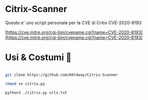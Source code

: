 # Citrix-Scanner

Questo e' uno script personale per la CVE di Critix
CVE-2020-8193

[https://cve.mitre.org/cgi-bin/cvename.cgi?name=CVE-2020-8193](https://cve.mitre.org/cgi-bin/cvename.cgi?name=CVE-2020-8193)



# Usi & Costumi 🐤

```bash

git clone https://github.com/H4t4way/Citrix-Scanner

chmod +x citrix.py

python3 ./citrix.py urls.txt
```
